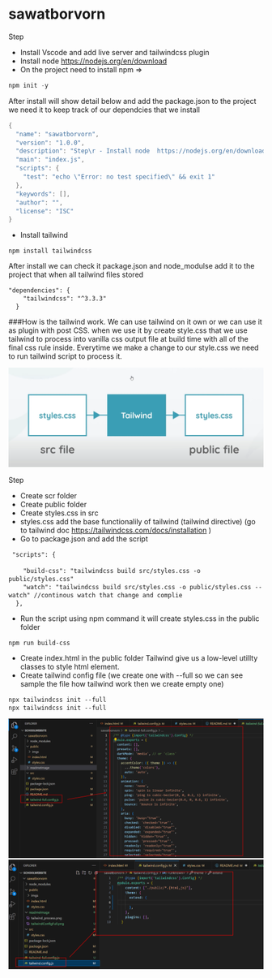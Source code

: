 # sawatborvorn
Step
- Install Vscode and add live server and tailwindcss plugin
- Install node  https://nodejs.org/en/download
- On the project need to install npm => 
```c
npm init -y
```
After install will show detail below and add the package.json to the project
we need it to keep track of our dependcies that we install 
```c
{
  "name": "sawatborvorn",
  "version": "1.0.0",
  "description": "Step\r - Install node  https://nodejs.org/en/download\r - On the project need to install npm => \r ```c\r npm init -y\r ```",
  "main": "index.js",
  "scripts": {
    "test": "echo \"Error: no test specified\" && exit 1"
  },
  "keywords": [],
  "author": "",
  "license": "ISC"
}
```
- Install tailwind 
```
npm install tailwindcss
```
After install we can check it package.json and node_modulse add it to the project that when all tailwind files stored
```
"dependencies": {
    "tailwindcss": "^3.3.3"
  }
```

###How is the tailwind work.
We can use tailwind on it own or we can use it as plugin with post CSS.
when we use it by create style.css that we use tailwind to process into vanilla css output file at build time
with all of the final css rule inside. Everytime we make a change to our style.css we need to run tailwind script to process it.

![Alt text](readmeImage/tailwind_process.png)

Step
- Create scr folder 
- Create public folder
- Create styles.css in src 
- styles.css add the base functionalily of tailwind (tailwind directive) (go to tailwind doc https://tailwindcss.com/docs/installation ) 
- Go to package.json and add the script
```
 "scripts": {
    
    "build-css": "tailwindcss build src/styles.css -o public/styles.css"
    "watch": "tailwindcss build src/styles.css -o public/styles.css --watch" //continous watch that change and complie
  },
```
- Run the script using npm command it will create styles.css in the public folder
```
npm run build-css
```
- Create index.html in the public folder
Tailwind give us a low-level utillty classes to style html element.
- Create tailwind config file (we create one with --full so we can see sample the file how tailwind work then we create empty one)
```
npx tailwindcss init --full  
npx tailwindcss init --full  
```
![Alt text](readmeImage/tailwindConfigFull.png)
![Alt text](readmeImage/tailwindConfig.png)